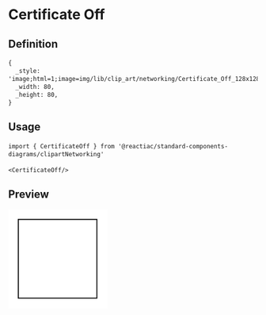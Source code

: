 # Certificate Off

## Definition

```
{
  _style: 'image;html=1;image=img/lib/clip_art/networking/Certificate_Off_128x128.pngstrokeColor=none;',
  _width: 80,
  _height: 80,
}
```

## Usage

```
import { CertificateOff } from '@reactiac/standard-components-diagrams/clipartNetworking'

<CertificateOff/>
```

## Preview

<img src="./certificate-off.png" width="200"/>
